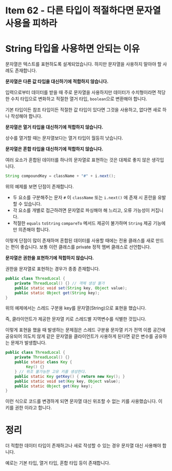 # Item 62 - 다른 타입이 적절하다면 문자열 사용을 피하라

# String 타입을 사용하면 안되는 이유

문자열은 텍스트를 표현하도록 설계되었습니다. 하지만 문자열을 사용하지 말아야 할 사례도 존재합니다.

**문자열은 다른 값 타입을 대신하기에 적합하지 않습니다.**

입력으로부터 데이터를 받을 때 주로 문자열을 사용하지만 데이터가 수치형이라면 적당한 수치 타입으로 변화하고 적절한 열거 타입, `boolean`으로 변환해야 합니다.

기본 타입이든 참조 타입이든 적절한 값 타입이 있다면 그것을 사용하고, 없다면 새로 하나 작성해야 합니다.

**문자열은 열거 타입을 대신하기에 적합하지 않습니다.**

상수를 열거할 때는 문자열보다는 열거 타입이 월등히 낫습니다.

**문자열은 혼합 타입을 대신하기에 적합하지 않습니다.**

여러 요소가 혼합된 데이터를 하나의 문자열로 표현하는 것은 대체로 좋지 않은 생각입니다.

```java
String compoundKey = className + "#" + i.next();
```

위의 예제를 보면 단점이 존재합니다.

- 두 요소를 구분해주는 문자 `#` 이 `className` 또는 `i.next()` 에 존재 시 혼란을 유발할 수 있습니다.
- 각 요소를 개별로 접근하려면 문자열로 파싱해야 해 느리고, 오류 가능성이 커집니다.
- 적절한 `equals` `toString` `compareTo` 메서드 제공이 불가하며 `String` 제공 기능에만 의존해야 합니다.

이렇게 단점이 많이 존재하며 혼합된 데이터를 사용할 때에는 전용 클래스를 새로 만드는 편이 좋습니다. 보통 이런 클래스를 private 정적 멤버 클래스로 선언합니다.

**문자열은 권한을 표현하기에 적합하지 않습니다.**

권한을 문자열로 표현하는 경우가 종종 존재합니다. 

```java
public class ThreadLocal {
    private ThreadLocal() {} // 객체 생성 불가
    public static void set(String key, Object value);
    public static Object get(String key);
}
```

위의 예제에서는 스레드 구분용 key를 문자열(String)으로 표현을 했습니다. 

즉, 클라이언트가 제공한 문자열 키로 스레드별 지역변수를 식별한 것입니다.

이렇게 표현을 했을 때 발생하는 문제점은 스레드 구분용 문자열 키가 전역 이름 공간에 공유되어 의도치 않게 같은  문자열을 클라이언트가 사용하게 된다면 같은 변수를 공유하는 문제가 발생합니다.

```java
public class ThreadLocal { 
	private ThreadLocal() {} 
	public static class Key { 
		 Key() {} 
	} // 위조 불가능한 고유 키를 생성한다.
	public static Key getKey() { return new Key(); } 
	public static void set(Key key, Object value); 
	public static Object get(Key key); 
}
```

이런 식으로 코드를 변경하게 되면 문자열 대신 위조할 수 없는 키를 사용했습니다. 이 키를 권한 이라고 합니다.

# 정리

더 적합한 데이터 타입이 존재하고나 새로 작성할 수 있는 경우 문자열 대신 사용해야 합니다.

예로는 기본 타입, 열거 타입, 혼합 타입 등이 존재합니다.